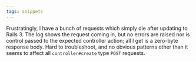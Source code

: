 ```yaml
---
tags: snippets
---
```


Frustratingly, I have a bunch of requests which simply die after updating to Rails 3. The log shows the request coming in, but no errors are raised nor is control passed to the expected controller action; all I get is a zero-byte response body. Hard to troubleshoot, and no obvious patterns other than it seems to affect all `controller#create` type `POST` requests.
